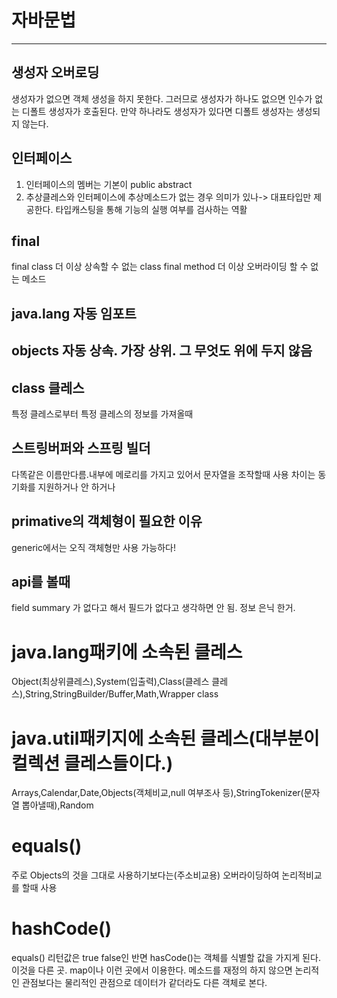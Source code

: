 # 자바문법
--------------------
## 생성자 오버로딩
생성자가 없으면 객체 생성을 하지 못한다. 그러므로 생성자가 하나도 없으면 인수가 없는 디폴트 생성자가 호출된다. 만약 하나라도 생성자가 있다면 디폴트 생성자는 생성되지 않는다.
## 인터페이스
1. 인터페이스의 멤버는 기본이 public abstract
2. 추상클레스와 인터페이스에 추상메소드가 없는 경우 의미가 있나-> 대표타입만 제공한다. 타입캐스팅을 통해 기능의 실행 여부를 검사하는 역활
## final
final class 더 이상 상속할 수 없는 class
final method 더 이상 오버라이딩 할 수 없는 메소드

## java.lang 자동 임포트
## objects 자동 상속. 가장 상위. 그 무엇도 위에 두지 않음
## class 클레스
특정 클레스로부터 특정 클레스의 정보를 가져올때 
## 스트링버퍼와 스프링 빌더
다똑같은 이름만다름.내부에 메로리를 가지고 있어서 문자열을 조작할때 사용 차이는 동기화를 지원하거나 안 하거나
## primative의 객체형이 필요한 이유
generic에서는 오직 객체형만 사용 가능하다!
## api를 볼때 
field summary 가 없다고 해서 필드가 없다고 생각하면 안 됨. 정보 은닉 한거.
# java.lang패키에 소속된 클레스
Object(최상위클레스),System(입출력),Class(클레스 클레스),String,StringBuilder/Buffer,Math,Wrapper class
# java.util패키지에 소속된 클레스(대부분이 컬렉션 클레스들이다.)
Arrays,Calendar,Date,Objects(객체비교,null 여부조사 등),StringTokenizer(문자열 뽑아낼때),Random
# equals()
주로 Objects의 것을 그대로 사용하기보다는(주소비교용) 오버라이딩하여 논리적비교를 할때 사용
# hashCode()
equals() 리턴값은 true false인 반면 hasCode()는 객체를 식별할 값을 가지게 된다. 이것을 다른 곳. map이나 이런 곳에서 이용한다. 메소드를 재정의 하지 않으면 논리적인 관점보다는 물리적인 관점으로 데이터가 같더라도 다른 객체로 본다.
